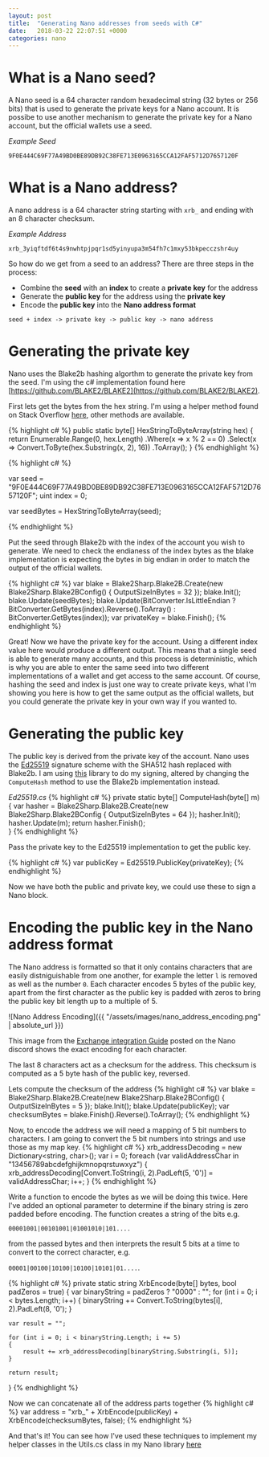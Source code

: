 ```yaml
---
layout: post
title:  "Generating Nano addresses from seeds with C#"
date:   2018-03-22 22:07:51 +0000
categories: nano
---
```

# What is a Nano seed?

A Nano seed is a 64 character random hexadecimal string (32 bytes or 256 bits) that is used to generate the private keys for a Nano account. It is possibe to use another mechanism to generate the private key for a Nano account, but the official wallets use a seed. 

_Example Seed_

`9F0E444C69F77A49BD0BE89DB92C38FE713E0963165CCA12FAF5712D7657120F`

# What is a Nano address?

A nano address is a 64 character string starting with `xrb_` and ending with an 8 character checksum.

_Example Address_

`xrb_3yiqftdf6t4s9nwhtpjpqr1sd5yinyupa3m54fh7c1mxy53bkpecczshr4uy`

So how do we get from a seed to an address? There are three steps in the process:
- Combine the **seed** with an **index** to create a **private key** for the address
- Generate the **public key** for the address using the **private key**
- Encode the **public key** into the **Nano address format**

`seed + index -> private key -> public key -> nano address`

# Generating the private key

Nano uses the Blake2b hashing algorthm to generate the private key from the seed. I'm using the c# implementation found here [https://github.com/BLAKE2/BLAKE2](https://github.com/BLAKE2/BLAKE2).

First lets get the bytes from the hex string. I'm using a helper method found on Stack Overflow [here](https://stackoverflow.com/a/321404), other methods are available.

{% highlight c# %}
public static byte[] HexStringToByteArray(string hex) {
    return Enumerable.Range(0, hex.Length)
                     .Where(x => x % 2 == 0)
                     .Select(x => Convert.ToByte(hex.Substring(x, 2), 16))
                     .ToArray();
}
{% endhighlight %}

{% highlight c# %}

var seed = "9F0E444C69F77A49BD0BE89DB92C38FE713E0963165CCA12FAF5712D7657120F";
uint index = 0;

var seedBytes = HexStringToByteArray(seed);

{% endhighlight %}

Put the seed through Blake2b with the index of the account you wish to generate. We need to check the endianess of the index bytes as the blake implementation is expecting the bytes in big endian in order to match the output of the official wallets.

{% highlight c# %}
var blake = Blake2Sharp.Blake2B.Create(new Blake2Sharp.Blake2BConfig() { OutputSizeInBytes = 32 });
blake.Init();
blake.Update(seedBytes);
blake.Update(BitConverter.IsLittleEndian ? BitConverter.GetBytes(index).Reverse().ToArray() : BitConverter.GetBytes(index));
var privateKey = blake.Finish();
{% endhighlight %}

Great! Now we have the private key for the account. Using a different index value here would produce a different output. This means that a single seed is able to generate many accounts, and this process is deterministic, which is why you are able to enter the same seed into two different implementations of a wallet and get access to the same account. Of course, hashing the seed and index is just one way to create private keys, what I'm showing you here is how to get the same output as the official wallets, but you could generate the private key in your own way if you wanted to.

# Generating the public key

The public key is derived from the private key of the account. Nano uses the [Ed25519](https://ed25519.cr.yp.to/) signature scheme with the SHA512 hash replaced with Blake2b. I am using [this](https://github.com/hanswolff/ed25519) library to do my signing, altered by changing the `ComputeHash` method to use the Blake2b implementation instead.

*Ed25519.cs*
{% highlight c# %}
private static byte[] ComputeHash(byte[] m)
{
    var hasher = Blake2Sharp.Blake2B.Create(new Blake2Sharp.Blake2BConfig { OutputSizeInBytes = 64 });
    hasher.Init();
    hasher.Update(m);
    return hasher.Finish();                
}
{% endhighlight %}

Pass the private key to the Ed25519 implementation to get the public key.

{% highlight c# %}
var publicKey = Ed25519.PublicKey(privateKey);
{% endhighlight %}

Now we have both the public and private key, we could use these to sign a Nano block.

# Encoding the public key in the Nano address format

The Nano address is formatted so that it only contains characters that are easily distniguishable from one another, for example the letter `l` is removed as well as the number `0`. Each character encodes 5 bytes of the public key, apart from the first character as the public key is padded with zeros to bring the public key bit length up to a multiple of 5.

![Nano Address Encoding]({{ "/assets/images/nano_address_encoding.png" | absolute_url }})

This image from the [Exchange integration Guide](https://cdn.discordapp.com/attachments/370285507185344524/375275437527662593/RaiBlocks_Exchange_Integration_Guide_rev1.pdf) posted on the Nano discord shows the exact encoding for each character.

The last 8 characters act as a checksum for the address. This checksum is computed as a 5 byte hash of the public key, reversed.

Lets compute the checksum of the address
{% highlight c# %}
var blake = Blake2Sharp.Blake2B.Create(new Blake2Sharp.Blake2BConfig() { OutputSizeInBytes = 5 });
blake.Init();
blake.Update(publicKey);
var checksumBytes = blake.Finish().Reverse().ToArray();
{% endhighlight %}

Now, to encode the address we will need a mapping of 5 bit numbers to characters. I am going to convert the 5 bit numbers into strings and use those as my map key.
{% highlight c# %}
xrb_addressDecoding = new Dictionary<string, char>();
var i = 0;
foreach (var validAddressChar in "13456789abcdefghijkmnopqrstuwxyz")
{
    xrb_addressDecoding[Convert.ToString(i, 2).PadLeft(5, '0')] = validAddressChar;
    i++;
}
{% endhighlight %}

Write a function to encode the bytes as we will be doing this twice. Here I've added an optional parameter to determine if the binary string is zero padded before encoding. The function creates a string of the bits e.g. 

`00001001|00101001|01001010|101....` 

from the passed bytes and then interprets the result 5 bits at a time to convert to the correct character, e.g. 

`00001|00100|10100|10100|10101|01....`.

{% highlight c# %}
 private static string XrbEncode(byte[] bytes, bool padZeros = true)
 {
    var binaryString = padZeros ? "0000" : "";
    for (int i = 0; i < bytes.Length; i++)
    {
        binaryString += Convert.ToString(bytes[i], 2).PadLeft(8, '0');
    }

    var result = "";

    for (int i = 0; i < binaryString.Length; i += 5)
    {
        result += xrb_addressDecoding[binaryString.Substring(i, 5)];
    }

    return result;
}
{% endhighlight %}

Now we can concatenate all of the address parts together
{% highlight c# %}
var address = "xrb_" + XrbEncode(publicKey) + XrbEncode(checksumBytes, false); 
{% endhighlight %}

And that's it! You can see how I've used these techniques to implement my helper classes in the Utils.cs class in my Nano library [here](https://github.com/Flufd/NanoDotNet/blob/master/NanoDotNet/Utils/Utils.cs)